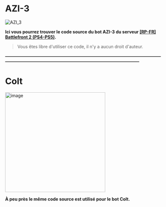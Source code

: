 # AZI-3
![AZI_3](https://github.com/user-attachments/assets/7e59ea28-fbe0-4c39-97ef-bfe58f06c1de)

**Ici vous pourrez trouver le code source du bot AZI-3 du serveur [[RP-FR] Battlefront 2 (PS4-PS5)](https://discord.gg/r5meW3np7V).**
> Vous êtes libre d'utiliser ce code, il n'y a aucun droit d'auteur.

**———————————————————————————————————————————————————————————————————**

# Colt
<img width="324" alt="image" src="https://github.com/user-attachments/assets/6c22d5e3-6fdb-4e02-beb7-40267f0e19a1" />


**À peu près le même code source est utilisé pour le bot Colt.**
